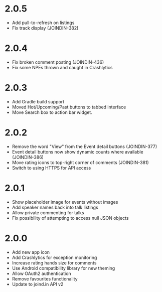 # 2.0.5
* Add pull-to-refresh on listings
* Fix track display (JOINDIN-382)

# 2.0.4

* Fix broken comment posting (JOINDIN-436)
* Fix some NPEs thrown and caught in Crashlytics

# 2.0.3

* Add Gradle build support
* Moved Hot/Upcoming/Past buttons to tabbed interface
* Move Search box to action bar widget.

# 2.0.2

* Remove the word "View" from the Event detail buttons (JOINDIN-377)
* Event detail buttons now show dynamic counts where available (JOINDIN-386)
* Move rating icons to top-right corner of comments (JOINDIN-381)
* Switch to using HTTPS for API access

# 2.0.1

* Show placeholder image for events without images
* Add speaker names back into talk listings
* Allow private commenting for talks
* Fix possibility of attempting to access null JSON objects

# 2.0.0

* Add new app icon
* Add Crashlytics for exception monitoring
* Increase rating hands size for comments
* Use Android compatibility library for new theming
* Allow OAuth2 authentication
* Remove favourites functionality
* Update to joind.in API v2
